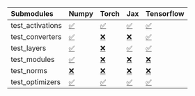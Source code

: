 | Submodules       | Numpy                                                                                                                           | Torch                                                                                                                           | Jax                                                                                                                             | Tensorflow                                                                                                                      |
|:-----------------|:--------------------------------------------------------------------------------------------------------------------------------|:--------------------------------------------------------------------------------------------------------------------------------|:--------------------------------------------------------------------------------------------------------------------------------|:--------------------------------------------------------------------------------------------------------------------------------|
| test_activations | <a href="https://github.com/unifyai/ivy/runs/7901281996?check_suite_focus=true" rel="noopener noreferrer" target="_blank">✅</a> | <a href="https://github.com/unifyai/ivy/runs/7901282701?check_suite_focus=true" rel="noopener noreferrer" target="_blank">✅</a> | <a href="https://github.com/unifyai/ivy/runs/7901283442?check_suite_focus=true" rel="noopener noreferrer" target="_blank">✅</a> | <a href="https://github.com/unifyai/ivy/runs/7901284404?check_suite_focus=true" rel="noopener noreferrer" target="_blank">✅</a> |
| test_converters  | <a href="https://github.com/unifyai/ivy/runs/7901282116?check_suite_focus=true" rel="noopener noreferrer" target="_blank">✅</a> | <a href="https://github.com/unifyai/ivy/runs/7901282825?check_suite_focus=true" rel="noopener noreferrer" target="_blank">❌</a> | <a href="https://github.com/unifyai/ivy/runs/7901283574?check_suite_focus=true" rel="noopener noreferrer" target="_blank">❌</a> | <a href="https://github.com/unifyai/ivy/runs/7901284546?check_suite_focus=true" rel="noopener noreferrer" target="_blank">✅</a> |
| test_layers      | <a href="https://github.com/unifyai/ivy/runs/7901282211?check_suite_focus=true" rel="noopener noreferrer" target="_blank">✅</a> | <a href="https://github.com/unifyai/ivy/runs/7901282916?check_suite_focus=true" rel="noopener noreferrer" target="_blank">❌</a> | <a href="https://github.com/unifyai/ivy/runs/7901283718?check_suite_focus=true" rel="noopener noreferrer" target="_blank">✅</a> | <a href="https://github.com/unifyai/ivy/runs/7901284676?check_suite_focus=true" rel="noopener noreferrer" target="_blank">✅</a> |
| test_modules     | <a href="https://github.com/unifyai/ivy/runs/7901282327?check_suite_focus=true" rel="noopener noreferrer" target="_blank">✅</a> | <a href="https://github.com/unifyai/ivy/runs/7901283018?check_suite_focus=true" rel="noopener noreferrer" target="_blank">❌</a> | <a href="https://github.com/unifyai/ivy/runs/7901283872?check_suite_focus=true" rel="noopener noreferrer" target="_blank">❌</a> | <a href="https://github.com/unifyai/ivy/runs/7901284797?check_suite_focus=true" rel="noopener noreferrer" target="_blank">❌</a> |
| test_norms       | <a href="https://github.com/unifyai/ivy/runs/7901282444?check_suite_focus=true" rel="noopener noreferrer" target="_blank">❌</a> | <a href="https://github.com/unifyai/ivy/runs/7901283160?check_suite_focus=true" rel="noopener noreferrer" target="_blank">❌</a> | <a href="https://github.com/unifyai/ivy/runs/7901284013?check_suite_focus=true" rel="noopener noreferrer" target="_blank">❌</a> | <a href="https://github.com/unifyai/ivy/runs/7901284925?check_suite_focus=true" rel="noopener noreferrer" target="_blank">❌</a> |
| test_optimizers  | <a href="https://github.com/unifyai/ivy/runs/7901282563?check_suite_focus=true" rel="noopener noreferrer" target="_blank">✅</a> | <a href="https://github.com/unifyai/ivy/runs/7901283303?check_suite_focus=true" rel="noopener noreferrer" target="_blank">✅</a> | <a href="https://github.com/unifyai/ivy/runs/7901284181?check_suite_focus=true" rel="noopener noreferrer" target="_blank">✅</a> | <a href="https://github.com/unifyai/ivy/runs/7901285065?check_suite_focus=true" rel="noopener noreferrer" target="_blank">✅</a> |